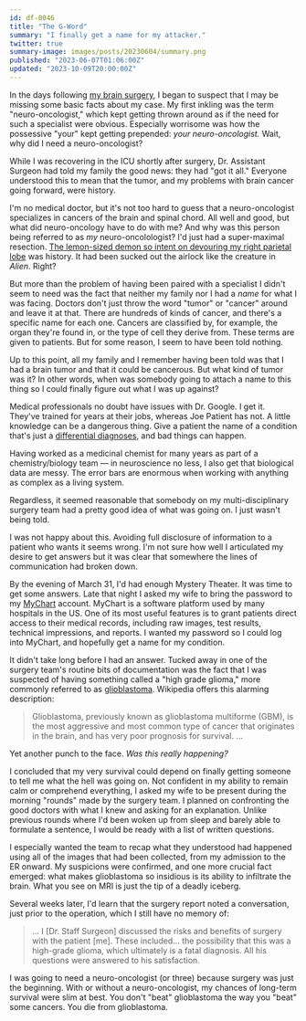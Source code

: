 ```yaml
---
id: df-0046
title: "The G-Word"
summary: "I finally get a name for my attacker."
twitter: true
summary-image: images/posts/20230604/summary.png
published: "2023-06-07T01:06:00Z"
updated: "2023-10-09T20:00:00Z"
---
```


In the days following [my brain surgery](/articles/2023/06/02/reflections-on-my-brain-surgery/), I began to suspect that I may be missing some basic facts about my case. My first inkling was the term "neuro-oncologist," which kept getting thrown around as if the need for such a specialist were obvious. Especially worrisome was how the possessive "your" kept getting prepended: *your neuro-oncologist.* Wait, why did I need a neuro-oncologist?

While I was recovering in the ICU shortly after surgery, Dr. Assistant Surgeon had told my family the good news: they had "got it all." Everyone understood this to mean that the tumor, and my problems with brain cancer going forward, were history.

I'm no medical doctor, but it's not too hard to guess that a neuro-oncologist specializes in cancers of the brain and spinal chord. All well and good, but what did neuro-oncology have to do with me? And why was this person being referred to as *my* neuro-oncolologist? I'd just had a super-maximal resection. [The lemon-sized demon so intent on devouring my right parietal lobe](/articles/2023/05/27/the-scary-stuff/) was history. It had been sucked out the airlock like the creature in *Alien*. Right?

But more than the problem of having been paired with a specialist I didn't seem to need was the fact that neither my family nor I had a *name* for what I was facing. Doctors don't just throw the word "tumor" or "cancer" around and leave it at that. There are hundreds of kinds of cancer, and there's a specific name for each one. Cancers are classified by, for example, the organ they're found in, or the type of cell they derive from. These terms are given to patients. But for some reason, I seem to have been told nothing.

Up to this point, all my family and I remember having been told was that I had a brain tumor and that it could be cancerous. But what kind of tumor was it? In other words, when was somebody going to attach a name to this thing so I could finally figure out what I was up against?

Medical professionals no doubt have issues with Dr. Google. I get it. They've trained for years at their jobs, whereas Joe Patient has not. A little knowledge can be a dangerous thing. Give a patient the name of a condition that's just a [differential diagnoses](https://en.wikipedia.org/wiki/Differential_diagnosis), and bad things can happen.

Having worked as a medicinal chemist for many years as part of a chemistry/biology team &mdash; in neuroscience no less, I also get that biological data are messy. The error bars are enormous when working with anything as complex as a living system.

Regardless, it seemed reasonable that somebody on my multi-disciplinary surgery team had a pretty good idea of what was going on. I just wasn't being told.

I was not happy about this. Avoiding full disclosure of information to a patient who wants it seems wrong. I'm not sure how well I articulated my desire to get answers but it was clear that somewhere the lines of communication had broken down.

By the evening of March 31, I'd had enough Mystery Theater. It was time to get some answers. Late that night I asked my wife to bring the password to my [MyChart](https://www.mychart.org) account. MyChart is a software platform used by many hospitals in the US. One of its most useful features is to grant patients direct access to their medical records, including raw images, test results, technical impressions, and reports. I wanted my password so I could log into MyChart, and hopefully get a name for my condition.

It didn't take long before I had an answer. Tucked away in one of the surgery team's routine bits of documentation was the fact that I was suspected of having something called a "high grade glioma," more commonly referred to as [glioblastoma](https://en.wikipedia.org/wiki/Glioblastoma). Wikipedia offers this alarming description:

> Glioblastoma, previously known as glioblastoma multiforme (GBM), is the most aggressive and most common type of cancer that originates in the brain, and has very poor prognosis for survival. ...

Yet another punch to the face. *Was this really happening?*

I concluded that my very survival could depend on finally getting someone to tell me what the hell was going on. Not confident in my ability to remain calm or comprehend everything, I asked my wife to be present during the morning "rounds" made by the surgery team. I planned on confronting the good doctors with what I knew and asking for an explanation. Unlike previous rounds where I'd been woken up from sleep and barely able to formulate a sentence, I would be ready with a list of written questions.

I especially wanted the team to recap what they understood had happened using all of the images that had been collected, from my admission to the ER onward. My suspicions were confirmed, and one more crucial fact emerged: what makes glioblastoma so insidious is its ability to infiltrate the brain. What you see on MRI is just the tip of a deadly iceberg.

Several weeks later, I'd learn that the surgery report noted a conversation, just prior to the operation, which I still have no memory of:

> ... I \[Dr. Staff Surgeon\] discussed the risks and benefits of surgery with the patient \[me\]. These included... the possibility that this was a high-grade glioma, which ultimately is a fatal diagnosis. All his questions were answered to his satisfaction.

I was going to need a neuro-oncologist (or three) because surgery was just the beginning. With or without a neuro-oncologist, my chances of long-term survival were slim at best. You don't "beat" glioblastoma the way you "beat" some cancers. You die from glioblastoma.